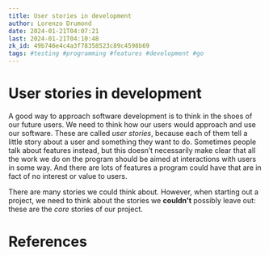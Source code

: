 ```yaml
---
title: User stories in development
author: Lorenzo Drumond
date: 2024-01-21T04:07:21
last: 2024-01-21T04:10:48
zk_id: 49b746e4c4a3f78358523c89c4598b69
tags: #testing #programming #features #development #go
---
```



# User stories in development
A good way to approach software development is to think in the shoes of our future users. We need to think how our users would approach and use our software. These are called _user stories_, because each of them tell a little story about a user and something they want to do. Sometimes people talk about features instead, but this doesn’t necessarily make clear that all the work we do on the program should be aimed at interactions with users in some way. And there are lots of features a program could have that are in fact of no interest or value to users.

There are many stories we could think about. However, when starting out a project, we need to think about the stories we __couldn't__ possibly leave out: these are the _core_ stories of our project.

# References

